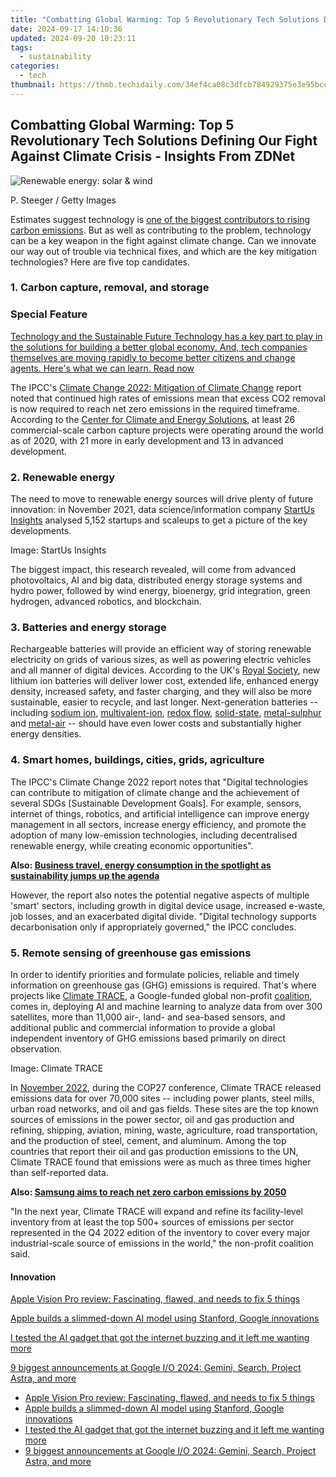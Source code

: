 ```yaml
---
title: "Combatting Global Warming: Top 5 Revolutionary Tech Solutions Defining Our Fight Against Climate Crisis - Insights From ZDNet"
date: 2024-09-17 14:10:36
updated: 2024-09-20 10:23:11
tags:
  - sustainability
categories:
  - tech
thumbnail: https://thmb.techidaily.com/34ef4ca08c3dfcb784929375e3e95bcc8f2ba621080c440e931274a3c95d80cc.jpg
---
```


## Combatting Global Warming: Top 5 Revolutionary Tech Solutions Defining Our Fight Against Climate Crisis - Insights From ZDNet

![Renewable energy: solar & wind](https://www.zdnet.com/a/img/resize/e7f2e3c9bd1fffac7e3e6ef69590b5af4de14b37/2023/02/03/a762bdf3-fcf9-4095-8d70-62625e2a6c3f/renewables-solar-wind.jpg?auto=webp&width=1280)

P. Steeger / Getty Images

Estimates suggest technology is [one of the biggest contributors to rising carbon emissions](https://www.statista.com/statistics/1255404/global-ict-products-relative-carbon-footprint-forecast-by-products/). But as well as contributing to the problem, technology can be a key weapon in the fight against climate change. Can we innovate our way out of trouble via technical fixes, and which are the key mitigation technologies? Here are five top candidates. 

### 1\. Carbon capture, removal, and storage 

### Special Feature

[Technology and the Sustainable Future Technology has a key part to play in the solutions for building a better global economy. And, tech companies themselves are moving rapidly to become better citizens and change agents. Here's what we can learn.  Read now](https://www.zdnet.com/topic/technology-and-the-sustainable-future/)

The IPCC's [Climate Change 2022: Mitigation of Climate Change](https://www.ipcc.ch/report/sixth-assessment-report-working-group-3/) report noted that continued high rates of emissions mean that excess CO2 removal is now required to reach net zero emissions in the required timeframe. According to the [Center for Climate and Energy Solutions](https://www.c2es.org/content/carbon-capture/), at least 26 commercial-scale carbon capture projects were operating around the world as of 2020, with 21 more in early development and 13 in advanced development.

### 2\. Renewable energy 

The need to move to renewable energy sources will drive plenty of future innovation: in November 2021, data science/information company [StartUs Insights](https://www.startus-insights.com/innovators-guide/top-10-renewable-energy-trends-2022/) analysed 5,152 startups and scaleups to get a picture of the key developments.

Image: StartUs Insights

The biggest impact, this research revealed, will come from advanced photovoltaics, AI and big data, distributed energy storage systems and hydro power, followed by wind energy, bioenergy, grid integration, green hydrogen, advanced robotics, and blockchain. 

### 3\. Batteries and energy storage 

Rechargeable batteries will provide an efficient way of storing renewable electricity on grids of various sizes, as well as powering electric vehicles and all manner of digital devices. According to the UK's [Royal Society](https://royalsociety.org/-/media/policy/projects/climate-change-science-solutions/climate-science-solutions-batteries.pdf), new lithium ion batteries will deliver lower cost, extended life, enhanced energy density, increased safety, and faster charging, and they will also be more sustainable, easier to recycle, and last longer. Next-generation batteries -- including [sodium ion](https://en.wikipedia.org/wiki/Sodium-ion%5Fbattery), [multivalent-ion](https://chemistry-europe.onlinelibrary.wiley.com/doi/10.1002/batt.202000330), [redox flow](https://en.wikipedia.org/wiki/Flow%5Fbattery), [solid-state](https://en.wikipedia.org/wiki/Solid-state%5Fbattery), [metal-sulphur](https://pubs.acs.org/doi/10.1021/acsenergylett.8b02212) and [metal-air](https://pubs.acs.org/doi/10.1021/acsenergylett.7b00119) \-- should have even lower costs and substantially higher energy densities. 

### 4\. Smart homes, buildings, cities, grids, agriculture 

The IPCC's Climate Change 2022 report notes that "Digital technologies can contribute to mitigation of climate change and the achievement of several SDGs \[Sustainable Development Goals\]. For example, sensors, internet of things, robotics, and artificial intelligence can improve energy management in all sectors, increase energy efficiency, and promote the adoption of many low-emission technologies, including decentralised renewable energy, while creating economic opportunities". 

**Also: [Business travel, energy consumption in the spotlight as sustainability jumps up the agenda](https://www.zdnet.com/article/sustainability-initiatives-wont-just-save-the-planet-theyll-save-your-company-too/)**

However, the report also notes the potential negative aspects of multiple 'smart' sectors, including growth in digital device usage, increased e-waste, job losses, and an exacerbated digital divide. "Digital technology supports decarbonisation only if appropriately governed," the IPCC concludes. 

### 5\. Remote sensing of greenhouse gas emissions 

In order to identify priorities and formulate policies, reliable and timely information on greenhouse gas (GHG) emissions is required. That's where projects like [Climate TRACE](https://climatetrace.org/), a Google-funded global non-profit [coalition](https://climatetrace.org/about), comes in, deploying AI and machine learning to analyze data from over 300 satellites, more than 11,000 air-, land- and sea-based sensors, and additional public and commercial information to provide a global independent inventory of GHG emissions based primarily on direct observation. 

Image: Climate TRACE

In [November 2022](https://climatetrace.org/news/more-than-70000-of-the-highest-emitting-greenhouse-gas), during the COP27 conference, Climate TRACE released emissions data for over 70,000 sites -- including power plants, steel mills, urban road networks, and oil and gas fields. These sites are the top known sources of emissions in the power sector, oil and gas production and refining, shipping, aviation, mining, waste, agriculture, road transportation, and the production of steel, cement, and aluminum. Among the top countries that report their oil and gas production emissions to the UN, Climate TRACE found that emissions were as much as three times higher than self-reported data.

**Also: [Samsung aims to reach net zero carbon emissions by 2050](https://www.zdnet.com/article/samsung-aims-to-reach-net-zero-carbon-emissions-by-2050/)**

"In the next year, Climate TRACE will expand and refine its facility-level inventory from at least the top 500+ sources of emissions per sector represented in the Q4 2022 edition of the inventory to cover every major industrial-scale source of emissions in the world," the non-profit coalition said.

#### Innovation

[Apple Vision Pro review: Fascinating, flawed, and needs to fix 5 things](https://www.zdnet.com/article/apple-vision-pro-review/ "Apple Vision Pro review: Fascinating, flawed, and needs to fix 5 things")

[Apple builds a slimmed-down AI model using Stanford, Google innovations](https://www.zdnet.com/article/apple-builds-a-slimmed-down-ai-model-using-stanford-google-innovations/ "Apple builds a slimmed-down AI model using Stanford, Google innovations")

[I tested the AI gadget that got the internet buzzing and it left me wanting more](https://www.zdnet.com/article/i-tested-the-ai-gadget-that-got-the-internet-buzzing-and-it-left-me-wanting-more/ "I tested the AI gadget that got the internet buzzing and it left me wanting more")

[9 biggest announcements at Google I/O 2024: Gemini, Search, Project Astra, and more](https://www.zdnet.com/article/is-openai-sweating-9-google-features-announced-for-gemini-search-android-and-more/ "9 biggest announcements at Google I/O 2024: Gemini, Search, Project Astra, and more")

* [Apple Vision Pro review: Fascinating, flawed, and needs to fix 5 things](https://www.zdnet.com/article/apple-vision-pro-review/ "Apple Vision Pro review: Fascinating, flawed, and needs to fix 5 things")
* [Apple builds a slimmed-down AI model using Stanford, Google innovations](https://www.zdnet.com/article/apple-builds-a-slimmed-down-ai-model-using-stanford-google-innovations/ "Apple builds a slimmed-down AI model using Stanford, Google innovations")
* [I tested the AI gadget that got the internet buzzing and it left me wanting more](https://www.zdnet.com/article/i-tested-the-ai-gadget-that-got-the-internet-buzzing-and-it-left-me-wanting-more/ "I tested the AI gadget that got the internet buzzing and it left me wanting more")
* [9 biggest announcements at Google I/O 2024: Gemini, Search, Project Astra, and more](https://www.zdnet.com/article/is-openai-sweating-9-google-features-announced-for-gemini-search-android-and-more/ "9 biggest announcements at Google I/O 2024: Gemini, Search, Project Astra, and more")

<ins class="adsbygoogle"
     style="display:block"
     data-ad-format="autorelaxed"
     data-ad-client="ca-pub-7571918770474297"
     data-ad-slot="1223367746"></ins>



<ins class="adsbygoogle"
     style="display:block"
     data-ad-client="ca-pub-7571918770474297"
     data-ad-slot="8358498916"
     data-ad-format="auto"
     data-full-width-responsive="true"></ins>
